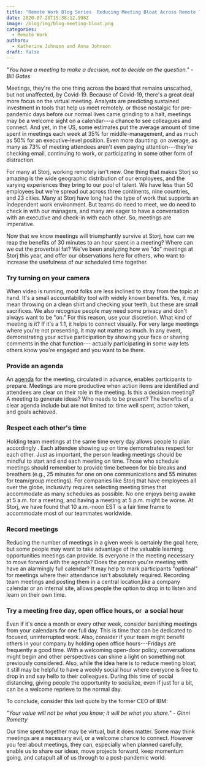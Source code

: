 ```yaml
---
title: "Remote Work Blog Series  Reducing Meeting Bloat Across Remote Teams "
date: 2020-07-28T15:38:12.998Z
image: /blog/img/blog-meeting-bloat.png
categories:
  - Remote Work
authors:
  - Katherine Johnson and Anna Johnson
draft: false
---
```

*"You have a meeting to make a decision, not to decide on the question." - Bill Gates*

Meetings, they're the one thing across the board that remains unscathed, but not unaffected, by Covid-19. Because of Covid-19, there's a great deal more focus on the virtual meeting. Analysts are predicting sustained investment in tools that help us meet remotely. or those nostalgic for pre-pandemic days before our normal lives came grinding to a halt, meetings may be a welcome sight on a calendar---a chance to see colleagues and connect. And yet, in the US, some estimates put the average amount of time spent in meetings each week at 35% for middle-management, and as much as 50% for an executive-level position. Even more daunting: on average, as many as 73% of meeting attendees aren't even paying attention---they're checking email, continuing to work, or participating in some other form of distraction.

For many at Storj, working remotely isn't new. One thing that makes Storj so amazing is the wide geographic distribution of our employees, and the varying experiences they bring to our pool of talent. We have less than 50 employees but we're spread out across three continents, nine countries, and 23 cities. Many at Storj have long had the type of work that supports an independent work environment. But teams do need to meet, we do need to check in with our managers, and many are eager to have a conversation with an executive and check-in with each other. So, meetings are imperative.

Now that we know meetings will triumphantly survive at Storj, how can we reap the benefits of 30 minutes to an hour spent in a meeting? Where can we cut the proverbial fat? We've been analyzing how we "do" meetings at Storj this year, and offer our observations here for others, who want to increase the usefulness of our scheduled time together.

### Try turning on your camera

When video is running, most folks are less inclined to stray from the topic at hand. It's a small accountability tool with widely known benefits. Yes, it may mean throwing on a clean shirt and checking your teeth, but these are small sacrifices. We also recognize people may need some privacy and don't always want to be "on." For this reason, use your discretion. What kind of meeting is it? If it's a 1:1, it helps to connect visually. For very large meetings where you're not presenting, it may not matter as much. In any event, demonstrating your active participation by showing your face or sharing comments in the chat function--- actually participating in some way lets others know you're engaged and you want to be there.

### Provide an agenda

An [agenda](https://drive.google.com/a/storj.io/open?id=1NgZyX3f2cybTxymGNWApP-xaoxWC3qwIxKNhsTcsDmA) for the meeting, circulated in advance, enables participants to prepare. Meetings are more productive when action items are identified and attendees are clear on their role in the meeting. Is this a decision meeting? A meeting to generate ideas? Who needs to be present? The benefits of a clear agenda include but are not limited to: time well spent, action taken, and goals achieved.

### Respect each other's time

Holding team meetings at the same time every day allows people to plan accordingly . Each attendee showing up on time demonstrates respect for each other. Just as important, the person leading meetings should be mindful to start and end each meeting on time. Those who schedule meetings should remember to provide time between for bio breaks and breathers (e.g., 25 minutes for one on one communications and 55 minutes for team/group meetings). For companies like Storj that have employees all over the globe, inclusivity requires selecting meeting times that accommodate as many schedules as possible. No one enjoys being awake at 5 a.m. for a meeting, and having a meeting at 5 p.m. might be worse. At Storj, we have found that 10 a.m.-noon EST is a fair time frame to accommodate most of our teammates worldwide.

### Record meetings

Reducing the number of meetings in a given week is certainly the goal here, but some people may want to take advantage of the valuable learning opportunities meetings can provide. Is everyone in the meeting necessary to move forward with the agenda? Does the person you're meeting with have an alarmingly full calendar? It may help to mark participants "optional" for meetings where their attendance isn't absolutely required. Recording team meetings and posting them in a central location,like a company calendar or an internal site, allows people the option to drop in to listen and learn on their own time.

### Try a meeting free day, open office hours, or  a social hour

Even if it's once a month or every other week, consider banishing meetings from your calendars for one full day. This is time that can be dedicated to focused, uninterrupted work. Also, consider if your team might benefit others in your company by holding open office hours---Fridays are frequently a good time. With a welcoming open-door policy, conversations might begin and other perspectives can shine a light on something not previously considered. Also, while the idea here is to reduce meeting bloat, it still may be helpful to have a weekly social hour where everyone is free to drop in and say hello to their colleagues. During this time of social distancing, giving people the opportunity to socialize, even if just for a bit, can be a welcome reprieve to the normal day.

To conclude, consider this last quote by the former CEO of IBM:

*"Your value will not be what you know; it will be what you share." - Ginni Rometty*

Our time spent together may be virtual, but it does matter. Some may think meetings are a necessary evil, or a welcome chance to connect. However you feel about meetings, they can, especially when planned carefully, enable us to share our ideas, move projects forward, keep momentum going, and catapult all of us through to a post-pandemic world.